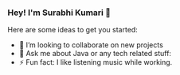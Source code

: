 ### Hey! I'm Surabhi Kumari 👋
Here are some ideas to get you started:

- 👯 I’m looking to collaborate on new projects
- 💬 Ask me about Java or any tech related stuff: 
- ⚡ Fun fact: I like listening music while working.


